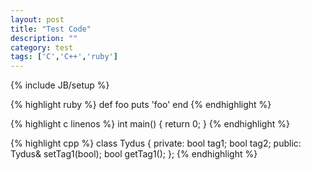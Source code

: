 ```yaml
---
layout: post
title: "Test Code"
description: ""
category: test
tags: ['C','C++','ruby']
---
```

{% include JB/setup %}

{% highlight ruby %}
def foo
  puts 'foo'
end
{% endhighlight %}

{% highlight c linenos %}
int main()
{
  return 0;
}
{% endhighlight %}

{% highlight cpp %}
class Tydus {
private:
  bool tag1;
  bool tag2;
public:
  Tydus& setTag1(bool);
  bool getTag1();
};
{% endhighlight %}
